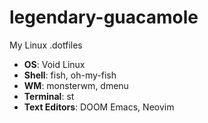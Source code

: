 # legendary-guacamole
My Linux .dotfiles

- **OS**: Void Linux
- **Shell**: fish, oh-my-fish
- **WM**: monsterwm, dmenu
- **Terminal**: st
- **Text Editors**: DOOM Emacs, Neovim
